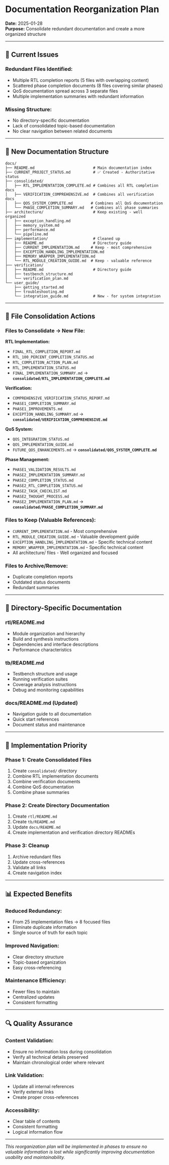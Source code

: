 # Documentation Reorganization Plan

**Date:** 2025-01-28  
**Purpose:** Consolidate redundant documentation and create a more organized structure

---

## 🎯 Current Issues

### **Redundant Files Identified:**
- Multiple RTL completion reports (5 files with overlapping content)
- Scattered phase completion documents (8 files covering similar phases)
- QoS documentation spread across 3 separate files
- Multiple implementation summaries with redundant information

### **Missing Structure:**
- No directory-specific documentation
- Lack of consolidated topic-based documentation
- No clear navigation between related documents

---

## 📁 New Documentation Structure

```
docs/
├── README.md                          # Main documentation index
├── CURRENT_PROJECT_STATUS.md          # ✅ Created - Authoritative status
├── consolidated/
│   ├── RTL_IMPLEMENTATION_COMPLETE.md # Combines all RTL completion docs
│   ├── VERIFICATION_COMPREHENSIVE.md  # Combines all verification docs
│   ├── QOS_SYSTEM_COMPLETE.md        # Combines all QoS documentation
│   └── PHASE_COMPLETION_SUMMARY.md   # Combines all phase summaries
├── architecture/                      # Keep existing - well organized
│   ├── exception_handling.md
│   ├── memory_system.md
│   ├── performance.md
│   └── pipeline.md
├── implementation/                    # Cleaned up
│   ├── README.md                      # Directory guide
│   ├── CURRENT_IMPLEMENTATION.md     # Keep - most comprehensive
│   ├── EXCEPTION_HANDLING_IMPLEMENTATION.md
│   ├── MEMORY_WRAPPER_IMPLEMENTATION.md
│   └── RTL_MODULE_CREATION_GUIDE.md  # Keep - valuable reference
├── verification/
│   ├── README.md                      # Directory guide
│   ├── testbench_structure.md
│   └── verification_plan.md
└── user_guide/
    ├── getting_started.md
    ├── troubleshooting.md
    └── integration_guide.md           # New - for system integration
```

---

## 🔄 File Consolidation Actions

### **Files to Consolidate → New File:**

**RTL Implementation:**
- `FINAL_RTL_COMPLETION_REPORT.md`
- `RTL_100_PERCENT_COMPLETION_STATUS.md` 
- `RTL_COMPLETION_ACTION_PLAN.md`
- `RTL_IMPLEMENTATION_STATUS.md`
- `FINAL_IMPLEMENTATION_SUMMARY.md`
→ **`consolidated/RTL_IMPLEMENTATION_COMPLETE.md`**

**Verification:**
- `COMPREHENSIVE_VERIFICATION_STATUS_REPORT.md`
- `PHASE1_COMPLETION_SUMMARY.md`
- `PHASE1_IMPROVEMENTS.md`
- `EXCEPTION_HANDLING_SUMMARY.md`
→ **`consolidated/VERIFICATION_COMPREHENSIVE.md`**

**QoS System:**
- `QOS_INTEGRATION_STATUS.md`
- `QOS_IMPLEMENTATION_GUIDE.md`
- `FUTURE_QOS_ENHANCEMENTS.md`
→ **`consolidated/QOS_SYSTEM_COMPLETE.md`**

**Phase Management:**
- `PHASE1_VALIDATION_RESULTS.md`
- `PHASE2_IMPLEMENTATION_SUMMARY.md`
- `PHASE2_COMPLETION_STATUS.md`
- `PHASE2_RTL_COMPLETION_STATUS.md`
- `PHASE2_TASK_CHECKLIST.md`
- `PHASE2_THOUGHT_PROCESS.md`
- `PHASE2_IMPLEMENTATION_PLAN.md`
→ **`consolidated/PHASE_COMPLETION_SUMMARY.md`**

### **Files to Keep (Valuable References):**
- `CURRENT_IMPLEMENTATION.md` - Most comprehensive
- `RTL_MODULE_CREATION_GUIDE.md` - Valuable development guide
- `EXCEPTION_HANDLING_IMPLEMENTATION.md` - Specific technical content
- `MEMORY_WRAPPER_IMPLEMENTATION.md` - Specific technical content
- All architecture/ files - Well organized and focused

### **Files to Archive/Remove:**
- Duplicate completion reports
- Outdated status documents
- Redundant summaries

---

## 📝 Directory-Specific Documentation

### **rtl/README.md**
- Module organization and hierarchy
- Build and synthesis instructions
- Dependencies and interface descriptions
- Performance characteristics

### **tb/README.md** 
- Testbench structure and usage
- Running verification suites
- Coverage analysis instructions
- Debug and monitoring capabilities

### **docs/README.md** (Updated)
- Navigation guide to all documentation
- Quick start references
- Document status and maintenance

---

## 🎯 Implementation Priority

### **Phase 1: Create Consolidated Files**
1. Create `consolidated/` directory
2. Combine RTL implementation documents
3. Combine verification documents
4. Combine QoS documentation
5. Combine phase summaries

### **Phase 2: Create Directory Documentation**
1. Create `rtl/README.md`
2. Create `tb/README.md`
3. Update `docs/README.md`
4. Create implementation and verification directory READMEs

### **Phase 3: Cleanup**
1. Archive redundant files
2. Update cross-references
3. Validate all links
4. Create navigation index

---

## 📊 Expected Benefits

### **Reduced Redundancy:**
- From 25 implementation files → 8 focused files
- Eliminate duplicate information
- Single source of truth for each topic

### **Improved Navigation:**
- Clear directory structure
- Topic-based organization
- Easy cross-referencing

### **Maintenance Efficiency:**
- Fewer files to maintain
- Centralized updates
- Consistent formatting

---

## 🔍 Quality Assurance

### **Content Validation:**
- Ensure no information loss during consolidation
- Verify all technical details preserved
- Maintain chronological order where relevant

### **Link Validation:**
- Update all internal references
- Verify external links
- Create proper cross-references

### **Accessibility:**
- Clear table of contents
- Consistent formatting
- Logical information flow

---

*This reorganization plan will be implemented in phases to ensure no valuable information is lost while significantly improving documentation usability and maintainability.* 